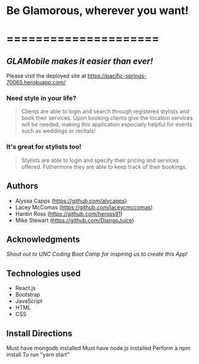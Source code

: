 # Be Glamorous, wherever you want!
# =====================
## *GLAMobile makes it easier than ever!*

Please visit the deployed site at https://pacific-springs-70065.herokuapp.com/

### Need style in your life?
> Clients are able to login and search through registered stylists and book their services. Upon booking clients give the location services will be needed, making this application especially helpful for events such as weddings or recitals!

### It's great for stylists too!
> Stylists are able to login and specify their pricing and services offered. Futhermore they are able to keep track of their bookings.

## Authors

* Alyssa Capps (https://github.com/alycapps)
* Lacey McComas (https://github.com/laceycmccomas)
* Hardin Ross (https://github.com/heross91)
* Mike Stewart (https://github.com/DjangoJuice)

## Acknowledgments

*Shout out to UNC Coding Boot Camp for inspiring us to create this App!*

## Technologies used
* React.js
* Bootstrap
* JavaScript
* HTML
* CSS

## Install Directions
Must have mongodb installed
Must have node.js installed
Perform a npm install
To run "yarn start"